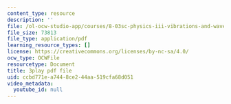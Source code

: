 ```yaml
---
content_type: resource
description: ''
file: /ol-ocw-studio-app/courses/8-03sc-physics-iii-vibrations-and-waves-fall-2016/ccbd771ea7448ce244aa519cfa68d051_FCFpaKcpuXQ.pdf
file_size: 73813
file_type: application/pdf
learning_resource_types: []
license: https://creativecommons.org/licenses/by-nc-sa/4.0/
ocw_type: OCWFile
resourcetype: Document
title: 3play pdf file
uid: ccbd771e-a744-8ce2-44aa-519cfa68d051
video_metadata:
  youtube_id: null
---
```


